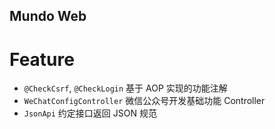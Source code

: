 Mundo Web
---

# Feature
- `@CheckCsrf`, `@CheckLogin` 基于 AOP 实现的功能注解
- `WeChatConfigController` 微信公众号开发基础功能 Controller
- `JsonApi` 约定接口返回 JSON 规范